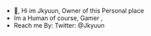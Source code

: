 - 👋, Hi im Jkyuun, Owner of this Personal place
- Im a Human of course, Gamer , 
- Reach me By:
Twitter: @Jkyuun
